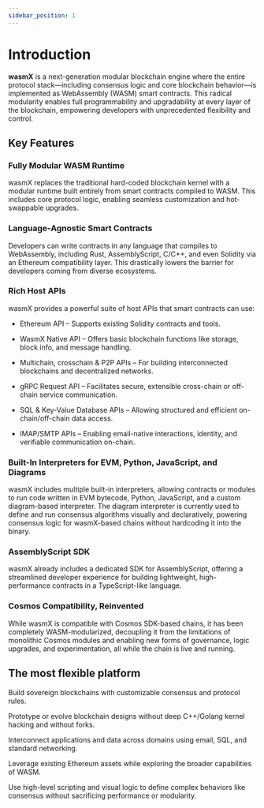 ```yaml
---
sidebar_position: 1
---
```


# Introduction

**wasmX** is a next-generation modular blockchain engine where the entire protocol stack—including consensus logic and core blockchain behavior—is implemented as WebAssembly (WASM) smart contracts. This radical modularity enables full programmability and upgradability at every layer of the blockchain, empowering developers with unprecedented flexibility and control.

## Key Features

### Fully Modular WASM Runtime
wasmX replaces the traditional hard-coded blockchain kernel with a modular runtime built entirely from smart contracts compiled to WASM. This includes core protocol logic, enabling seamless customization and hot-swappable upgrades.

### Language-Agnostic Smart Contracts
Developers can write contracts in any language that compiles to WebAssembly, including Rust, AssemblyScript, C/C++, and even Solidity via an Ethereum compatibility layer. This drastically lowers the barrier for developers coming from diverse ecosystems.

### Rich Host APIs
wasmX provides a powerful suite of host APIs that smart contracts can use:

* Ethereum API – Supports existing Solidity contracts and tools.

* WasmX Native API – Offers basic blockchain functions like storage, block info, and message handling.

* Multichain, crosschain & P2P APIs – For building interconnected blockchains and decentralized networks.

* gRPC Request API – Facilitates secure, extensible cross-chain or off-chain service communication.

* SQL & Key-Value Database APIs – Allowing structured and efficient on-chain/off-chain data access.

* IMAP/SMTP APIs – Enabling email-native interactions, identity, and verifiable communication on-chain.

### Built-In Interpreters for EVM, Python, JavaScript, and Diagrams
wasmX includes multiple built-in interpreters, allowing contracts or modules to run code written in EVM bytecode, Python, JavaScript, and a custom diagram-based interpreter. The diagram interpreter is currently used to define and run consensus algorithms visually and declaratively, powering consensus logic for wasmX-based chains without hardcoding it into the binary.

### AssemblyScript SDK
wasmX already includes a dedicated SDK for AssemblyScript, offering a streamlined developer experience for building lightweight, high-performance contracts in a TypeScript-like language.

### Cosmos Compatibility, Reinvented

While wasmX is compatible with Cosmos SDK-based chains, it has been completely WASM-modularized, decoupling it from the limitations of monolithic Cosmos modules and enabling new forms of governance, logic upgrades, and experimentation, all while the chain is live and running.

## The most flexible platform

Build sovereign blockchains with customizable consensus and protocol rules.

Prototype or evolve blockchain designs without deep C++/Golang kernel hacking and without forks.

Interconnect applications and data across domains using email, SQL, and standard networking.

Leverage existing Ethereum assets while exploring the broader capabilities of WASM.

Use high-level scripting and visual logic to define complex behaviors like consensus without sacrificing performance or modularity.
